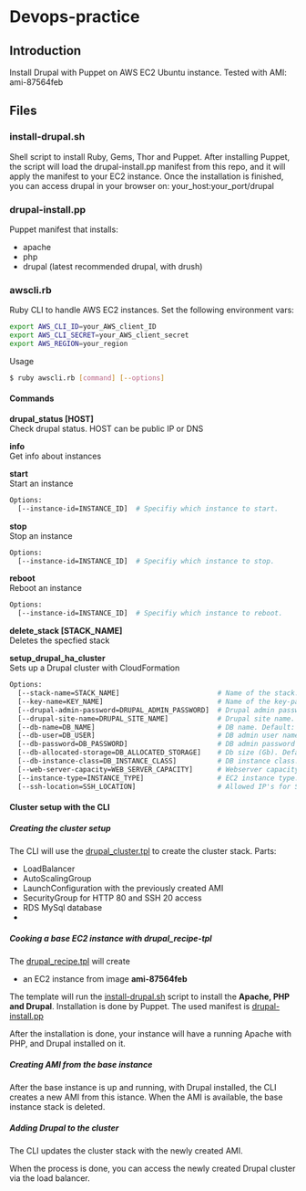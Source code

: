 # Devops-practice
## Introduction

Install Drupal with Puppet on AWS EC2 Ubuntu instance.
Tested with AMI: ami-87564feb

## Files
### install-drupal.sh

Shell script to install Ruby, Gems, Thor and Puppet.
After installing Puppet, the script will load the drupal-install.pp manifest from this repo, and it will apply the manifest to your EC2 instance.
Once the installation is finished, you can access drupal in your browser on: your_host:your_port/drupal

### drupal-install.pp

Puppet manifest that installs:
* apache
* php
* drupal (latest recommended drupal, with drush)

### awscli.rb

Ruby CLI to handle AWS EC2 instances.
Set the following environment vars:

```sh
export AWS_CLI_ID=your_AWS_client_ID
export AWS_CLI_SECRET=your_AWS_client_secret
export AWS_REGION=your_region
```
Usage
```sh
$ ruby awscli.rb [command] [--options]
```

#### Commands
**drupal_status [HOST]**<br>
Check drupal status. HOST can be public IP or DNS

**info**<br>
Get info about instances

**start**<br>
Start an instance
```sh
Options:
  [--instance-id=INSTANCE_ID]  # Specifiy which instance to start.
```
**stop**<br>
Stop an instance
```sh
Options:
  [--instance-id=INSTANCE_ID]  # Specifiy which instance to stop.
```

**reboot**<br>
Reboot an instance
```sh
Options:
  [--instance-id=INSTANCE_ID]  # Specifiy which instance to reboot.
```

**delete_stack [STACK_NAME]**<br>
Deletes the specfied stack

**setup_drupal_ha_cluster**<br>
Sets up a Drupal cluster with CloudFormation
```sh
Options:
  [--stack-name=STACK_NAME]                        # Name of the stack. Default: myStack
  [--key-name=KEY_NAME]                            # Name of the key-pair, which can be used to connect via SSH.
  [--drupal-admin-password=DRUPAL_ADMIN_PASSWORD]  # Drupal admin password
  [--drupal-site-name=DRUPAL_SITE_NAME]            # Drupal site name. Default: My Drupal Site
  [--db-name=DB_NAME]                              # DB name. Default: myDatabase
  [--db-user=DB_USER]                              # DB admin user name
  [--db-password=DB_PASSWORD]                      # DB admin password
  [--db-allocated-storage=DB_ALLOCATED_STORAGE]    # Db size (Gb). Default: 5
  [--db-instance-class=DB_INSTANCE_CLASS]          # DB instance class. Default: db.t2.micro
  [--web-server-capacity=WEB_SERVER_CAPACITY]      # Webserver capacity, between 1-5. Default: 2
  [--instance-type=INSTANCE_TYPE]                  # EC2 instance type. Default: t2.micro
  [--ssh-location=SSH_LOCATION]                    # Allowed IP's for SSH, in valid IP CIDR range (x.x.x.x/x). Default: 0.0.0.0/0
```

#### Cluster setup with the CLI

##### Creating the cluster setup
The CLI will use the [drupal_cluster.tpl](https://github.com/bdsrstnt/devops-practice/blob/master/drupal_cluster.tpl) to create the cluster stack.
Parts:
* LoadBalancer
* AutoScalingGroup
* LaunchConfiguration with the previously created AMI
* SecurityGroup for HTTP 80 and SSH 20 access
* RDS MySql database
* 
##### Cooking a base EC2 instance with drupal_recipe-tpl
The [drupal_recipe.tpl](https://github.com/bdsrstnt/devops-practice/blob/master/drupal_recipe.tpl) will create
* an EC2 instance from image **ami-87564feb**

The template will run the [install-drupal.sh](https://github.com/bdsrstnt/devops-practice/blob/master/install-drupal.sh) script to install the **Apache, PHP and Drupal**.
Installation is done by Puppet. The used manifest is [drupal-install.pp](https://github.com/bdsrstnt/devops-practice/blob/master/puppet/drupal-install.pp)

After the installation is done, your instance will have a running Apache with PHP, and Drupal installed on it.

##### Creating AMI from the base instance
After the base instance is up and running, with Drupal installed, the CLI creates a new AMI from this istance. When the AMI is available, the base instance stack is deleted.

##### Adding Drupal to the cluster
The CLI updates the cluster stack with the newly created AMI.

When the process is done, you can access the newly created Drupal cluster via the load balancer.
